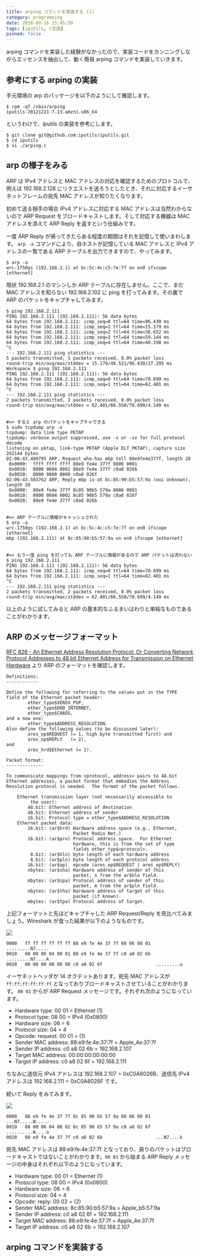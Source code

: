 ```yaml
---
title: arping コマンドを実装する (1)
category: programming
date: 2018-09-16 15:45:59
tags: [iputils, C言語]
pinned: false
---
```


arping コマンドを実装した経験がなかったので、実装コードをカンニングしながらエッセンスを抽出して、動く簡易 arping コマンドを実装していきます。

## 参考にする arping の実装

手元環境の arp のパッケージを以下のようにして確認します。

```
$ rpm -qf /sbin/arping
iputils-20121221-7.13.amzn1.x86_64
```

というわけで、iputils の実装を参考にします。

```
$ git clone git@github.com:iputils/iputils.git
$ cd iputils
$ vi ./arping.c
```

## arp の様子をみる

ARP は IPv4 アドレスと MAC アドレスの対応を確認するためのプロトコルで、例えば 192.168.2.128 にリクエストを送ろうとしたとき、それに対応するイーサネットフレームの宛先 MAC アドレスが知りたくなります。

初めて送る相手の場合 IPv4 アドレスに対応する MAC アドレスは当然わからないので ARP Request をブロードキャストします。そして対応する機器は MAC アドレスを添えて ARP Reply を返すという仕組みです。

一度 ARP Reply が帰ってきたらある程度の期間はそれを記憶して使いまわします。 `arp -a` コマンドにより、自ホストが記憶している MAC アドレスと IPv4 アドレスの一覧である ARP テーブルを出力できますので、やってみます。

```
$ arp -a
wrc-1750gs (192.168.2.1) at bc:5c:4c:c5:7e:7f on en0 ifscope [ethernet]
```

現状 192.168.2.1 のマシンしか ARP テーブルに存在しません。ここで、まだ MAC アドレスを知らない 192.168.2.102 に ping を打ってみます。その裏で ARP のパケットをキャプチャしてみます。

```
$ ping 192.168.2.111
PING 192.168.2.111 (192.168.2.111): 56 data bytes
64 bytes from 192.168.2.111: icmp_seq=0 ttl=64 time=96.430 ms
64 bytes from 192.168.2.111: icmp_seq=1 ttl=64 time=15.179 ms
64 bytes from 192.168.2.111: icmp_seq=2 ttl=64 time=36.652 ms
64 bytes from 192.168.2.111: icmp_seq=3 ttl=64 time=59.144 ms
64 bytes from 192.168.2.111: icmp_seq=4 ttl=64 time=40.198 ms
^C
--- 192.168.2.111 ping statistics ---
5 packets transmitted, 5 packets received, 0.0% packet loss
round-trip min/avg/max/stddev = 15.179/49.521/96.430/27.295 ms
Workspace $ ping 192.168.2.111
PING 192.168.2.111 (192.168.2.111): 56 data bytes
64 bytes from 192.168.2.111: icmp_seq=0 ttl=64 time=70.699 ms
64 bytes from 192.168.2.111: icmp_seq=1 ttl=64 time=62.401 ms
^C
--- 192.168.2.111 ping statistics ---
2 packets transmitted, 2 packets received, 0.0% packet loss
round-trip min/avg/max/stddev = 62.401/66.550/70.699/4.149 ms


#=> すると arp のパケットをキャプチャできる
$ sudo tcpdump arp -x
tcpdump: data link type PKTAP
tcpdump: verbose output suppressed, use -v or -vv for full protocol decode
listening on pktap, link-type PKTAP (Apple DLT_PKTAP), capture size 262144 bytes
02:06:43.408795 ARP, Request who-has mbp tell 88e9fe4e377f, length 28
 0x0000:  ffff ffff ffff 88e9 fe4e 377f 0806 0001
 0x0010:  0800 0604 0001 88e9 fe4e 377f c0a8 026b
 0x0020:  0000 0000 0000 c0a8 026f
02:06:43.503762 ARP, Reply mbp is-at 8c:85:90:b5:57:9a (oui Unknown), length 28
 0x0000:  88e9 fe4e 377f 8c85 90b5 579a 0806 0001
 0x0010:  0800 0604 0002 8c85 90b5 579a c0a8 026f
 0x0020:  88e9 fe4e 377f c0a8 026b


#=> ARP テーブルに情報がキャッシュされた
$ arp -a
wrc-1750gs (192.168.2.1) at bc:5c:4c:c5:7e:7f on en0 ifscope [ethernet]
mbp (192.168.2.111) at 8c:85:90:b5:57:9a on en0 ifscope [ethernet]


#=> もう一度 ping を打っても ARP テーブルに情報があるので ARP パケットは流れない
$ ping 192.168.2.111
PING 192.168.2.111 (192.168.2.111): 56 data bytes
64 bytes from 192.168.2.111: icmp_seq=0 ttl=64 time=70.699 ms
64 bytes from 192.168.2.111: icmp_seq=1 ttl=64 time=62.401 ms
^C
--- 192.168.2.111 ping statistics ---
2 packets transmitted, 2 packets received, 0.0% packet loss
round-trip min/avg/max/stddev = 62.401/66.550/70.699/4.149 ms
```

以上のように試してみると ARP の基本的なふるまいはわりと単純なものであることがわかります。

## ARP のメッセージフォーマット

[RFC 826 - An Ethernet Address Resolution Protocol: Or Converting Network Protocol Addresses to 48.bit Ethernet Address for Transmission on Ethernet Hardware](https://tools.ietf.org/html/rfc826) より ARP のフォーマットを確認します。

```
Definitions:
------------

Define the following for referring to the values put in the TYPE
field of the Ethernet packet header:
        ether_type$XEROX_PUP,
        ether_type$DOD_INTERNET,
        ether_type$CHAOS,
and a new one:
        ether_type$ADDRESS_RESOLUTION.
Also define the following values (to be discussed later):
        ares_op$REQUEST (= 1, high byte transmitted first) and
        ares_op$REPLY   (= 2),
and
        ares_hrd$Ethernet (= 1).

Packet format:
--------------

To communicate mappings from <protocol, address> pairs to 48.bit
Ethernet addresses, a packet format that embodies the Address
Resolution protocol is needed.  The format of the packet follows.

    Ethernet transmission layer (not necessarily accessible to
         the user):
        48.bit: Ethernet address of destination
        48.bit: Ethernet address of sender
        16.bit: Protocol type = ether_type$ADDRESS_RESOLUTION
    Ethernet packet data:
        16.bit: (ar$hrd) Hardware address space (e.g., Ethernet,
                         Packet Radio Net.)
        16.bit: (ar$pro) Protocol address space.  For Ethernet
                         hardware, this is from the set of type
                         fields ether_typ$<protocol>.
         8.bit: (ar$hln) byte length of each hardware address
         8.bit: (ar$pln) byte length of each protocol address
        16.bit: (ar$op)  opcode (ares_op$REQUEST | ares_op$REPLY)
        nbytes: (ar$sha) Hardware address of sender of this
                         packet, n from the ar$hln field.
        mbytes: (ar$spa) Protocol address of sender of this
                         packet, m from the ar$pln field.
        nbytes: (ar$tha) Hardware address of target of this
                         packet (if known).
        mbytes: (ar$tpa) Protocol address of target.
```

上記フォーマットと先ほどキャプチャした ARP Request/Reply を見比べてみましょう。Wireshark が食った結果が以下のようなものです。

![](https://static.53ningen.com/wp-content/uploads/2018/09/16040340/arpreq.png)

```
0000   ff ff ff ff ff ff 88 e9 fe 4e 37 7f 08 06 00 01  .........N7.....
0010   08 00 06 04 00 01 88 e9 fe 4e 37 7f c0 a8 02 6b  .........N7....k
0020   00 00 00 00 00 00 c0 a8 02 6f                    .........o
```

イーサネットヘッダが 14 オクテットあります。宛先 MAC アドレスが `ff:ff:ff:ff:ff:ff` となっておりブロードキャストさせていることがわかります。
`00 01` からが ARP Request メッセージです。それぞれ次のようになっています。

- Hardware type: 00 01 = Ethernet (1)
- Protocol type: 08 00 = IPv4 (0x0800)
- Hardware size: 06 = 6
- Protocol size: 04 = 4
- Opcode: request: 00 01 = (1)
- Sender MAC address: 88:e9:fe:4e:37:7f = Apple_4e:37:7f
- Sender IP address: c0 a8 02 6b = 192.168.2.107
- Target MAC address: 00:00:00:00:00:00
- Target IP address: c0 a8 02 6f = 192.168.2.111

ちなみに送信元 IPv4 アドレスは 192.168.2.107 = 0xC0A8026B、送信先 IPv4 アドレスは 192.168.2.111 = 0xC0A8026F です。

続いて Reply をみてみます。

![](https://static.53ningen.com/wp-content/uploads/2018/09/16040340/arpreq.png)

```
0000   88 e9 fe 4e 37 7f 8c 85 90 b5 57 9a 08 06 00 01  ...N7.....W.....
0010   08 00 06 04 00 02 8c 85 90 b5 57 9a c0 a8 02 6f  ..........W....o
0020   88 e9 fe 4e 37 7f c0 a8 02 6b                    ...N7....k
```

宛先 MAC アドレスは 88:e9:fe:4e:37:7f となっており、戻りのパケットはブロードキャストではないことがわかります。`00 01` から始まる ARP Reply メッセージの中身はそれぞれ以下のようになっています。

- Hardware type: 00 01 = Ethernet (1)
- Protocol type: 08 00 = IPv4 (0x0800)
- Hardware size: 06 = 6
- Protocol size: 04 = 4
- Opcode: reply: 00 02 = (2)
- Sender MAC address: 8c:85:90:b5:57:9a = Apple_b5:57:9a
- Sender IP address: c0 a8 02 6f = 192.168.2.111
- Target MAC address: 88:e9:fe:4e:37:7f = Apple_4e:37:7f
- Target IP address: c0 a8 02 6b = 192.168.2.107

## arping コマンドを実装する

